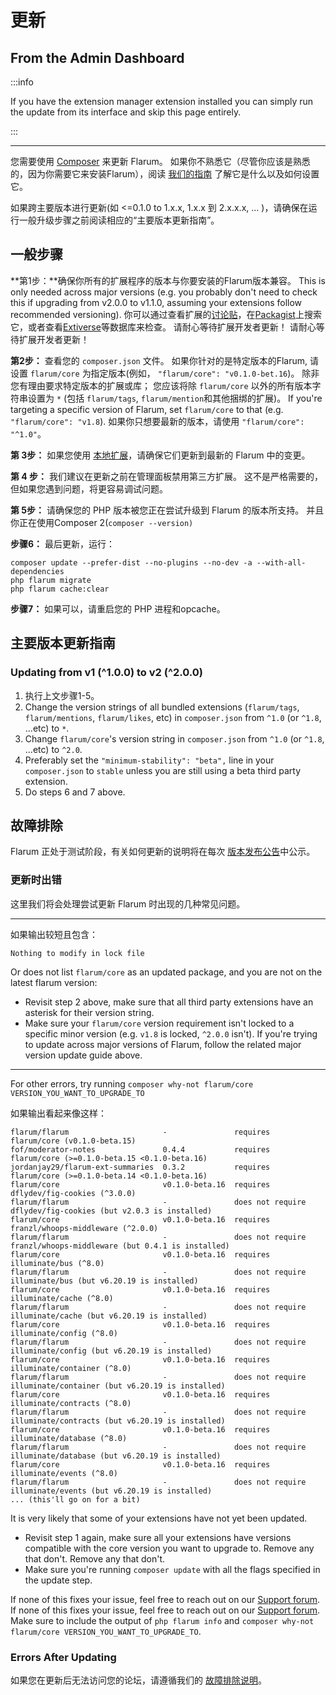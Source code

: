 # 更新

## From the Admin Dashboard

:::info

If you have the extension manager extension installed you can simply run the update from its interface and skip this page entirely.

:::

---

您需要使用 [Composer](https://getcomposer.org) 来更新 Flarum。 如果你不熟悉它（尽管你应该是熟悉的，因为你需要它来安装Flarum），阅读 [我们的指南](composer.md) 了解它是什么以及如何设置它。

如果跨主要版本进行更新(如 <=0.1.0 to 1.x.x, 1.x.x 到 2.x.x.x, ... )，请确保在运行一般升级步骤之前阅读相应的“主要版本更新指南”。

## 一般步骤

**第1步：**确保你所有的扩展程序的版本与你要安装的Flarum版本兼容。 This is only needed across major versions (e.g. you probably don't need to check this if upgrading from v2.0.0 to v1.1.0, assuming your extensions follow recommended versioning). 你可以通过查看扩展的[讨论贴](https://discuss.flarum.org/t/extensions)，在[Packagist](http://packagist.org/)上搜索它，或者查看[Extiverse](https://extiverse.com)等数据库来检查。 请耐心等待扩展开发者更新！ 请耐心等待扩展开发者更新！

**第2步：** 查看您的 `composer.json` 文件。 如果你针对的是特定版本的Flarum, 请设置 `flarum/core` 为指定版本(例如， `"flarum/core": "v0.1.0-bet.16`)。 除非您有理由要求特定版本的扩展或库； 您应该将除 `flarum/core` 以外的所有版本字符串设置为 `*` (包括 `flarum/tags`, `flarum/mention`和其他捆绑的扩展)。 If you're targeting a specific version of Flarum, set `flarum/core` to that (e.g. `"flarum/core": "v1.8`). 如果你只想要最新的版本，请使用 `"flarum/core": "^1.0"`。

**第 3步：** 如果您使用 [本地扩展](extenders.md)，请确保它们更新到最新的 Flarum 中的变更。

**第 4 步：** 我们建议在更新之前在管理面板禁用第三方扩展。 这不是严格需要的，但如果您遇到问题，将更容易调试问题。

**第 5步：** 请确保您的 PHP 版本被您正在尝试升级到 Flarum 的版本所支持。 并且你正在使用Composer 2(`composer --version)`

**步骤6：** 最后更新，运行：

```
composer update --prefer-dist --no-plugins --no-dev -a --with-all-dependencies
php flarum migrate
php flarum cache:clear
```

**步骤7：** 如果可以，请重启您的 PHP 进程和opcache。

## 主要版本更新指南

### Updating from v1 (^1.0.0) to v2 (^2.0.0)

1. 执行上文步骤1-5。
2. Change the version strings of all bundled extensions (`flarum/tags`, `flarum/mentions`, `flarum/likes`, etc) in `composer.json` from `^1.0` (or `^1.8`, ...etc) to `*`.
3. Change `flarum/core`'s version string in `composer.json` from `^1.0` (or `^1.8`, ...etc) to `^2.0`.
4. Preferably set the `"minimum-stability": "beta",` line in your `composer.json` to `stable` unless you are still using a beta third party extension.
5. Do steps 6 and 7 above.

## 故障排除

Flarum 正处于测试阶段，有关如何更新的说明将在每次 [版本发布公告](https://discuss.flarum.org/t/blog?sort=newest)中公示。

### 更新时出错

这里我们将会处理尝试更新 Flarum 时出现的几种常见问题。

---

如果输出较短且包含：

```
Nothing to modify in lock file
```

Or does not list `flarum/core` as an updated package, and you are not on the latest flarum version:

- Revisit step 2 above, make sure that all third party extensions have an asterisk for their version string.
- Make sure your `flarum/core` version requirement isn't locked to a specific minor version (e.g. `v1.8` is locked, `^2.0.0` isn't). If you're trying to update across major versions of Flarum, follow the related major version update guide above.

---

For other errors, try running `composer why-not flarum/core VERSION_YOU_WANT_TO_UPGRADE_TO`

如果输出看起来像这样：

```
flarum/flarum                     -               requires          flarum/core (v0.1.0-beta.15)
fof/moderator-notes               0.4.4           requires          flarum/core (>=0.1.0-beta.15 <0.1.0-beta.16)
jordanjay29/flarum-ext-summaries  0.3.2           requires          flarum/core (>=0.1.0-beta.14 <0.1.0-beta.16)
flarum/core                       v0.1.0-beta.16  requires          dflydev/fig-cookies (^3.0.0)
flarum/flarum                     -               does not require  dflydev/fig-cookies (but v2.0.3 is installed)
flarum/core                       v0.1.0-beta.16  requires          franzl/whoops-middleware (^2.0.0)
flarum/flarum                     -               does not require  franzl/whoops-middleware (but 0.4.1 is installed)
flarum/core                       v0.1.0-beta.16  requires          illuminate/bus (^8.0)
flarum/flarum                     -               does not require  illuminate/bus (but v6.20.19 is installed)
flarum/core                       v0.1.0-beta.16  requires          illuminate/cache (^8.0)
flarum/flarum                     -               does not require  illuminate/cache (but v6.20.19 is installed)
flarum/core                       v0.1.0-beta.16  requires          illuminate/config (^8.0)
flarum/flarum                     -               does not require  illuminate/config (but v6.20.19 is installed)
flarum/core                       v0.1.0-beta.16  requires          illuminate/container (^8.0)
flarum/flarum                     -               does not require  illuminate/container (but v6.20.19 is installed)
flarum/core                       v0.1.0-beta.16  requires          illuminate/contracts (^8.0)
flarum/flarum                     -               does not require  illuminate/contracts (but v6.20.19 is installed)
flarum/core                       v0.1.0-beta.16  requires          illuminate/database (^8.0)
flarum/flarum                     -               does not require  illuminate/database (but v6.20.19 is installed)
flarum/core                       v0.1.0-beta.16  requires          illuminate/events (^8.0)
flarum/flarum                     -               does not require  illuminate/events (but v6.20.19 is installed)
... (this'll go on for a bit)
```

It is very likely that some of your extensions have not yet been updated.

- Revisit step 1 again, make sure all your extensions have versions compatible with the core version you want to upgrade to. Remove any that don't. Remove any that don't.
- Make sure you're running `composer update` with all the flags specified in the update step.

If none of this fixes your issue, feel free to reach out on our [Support forum](https://discuss.flarum.org/t/support). If none of this fixes your issue, feel free to reach out on our [Support forum](https://discuss.flarum.org/t/support). Make sure to include the output of `php flarum info` and `composer why-not flarum/core VERSION_YOU_WANT_TO_UPGRADE_TO`.

### Errors After Updating

如果您在更新后无法访问您的论坛，请遵循我们的 [故障排除说明](troubleshoot.md)。
